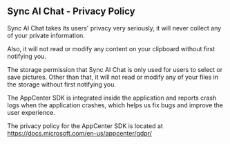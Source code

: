 ## Sync AI Chat - Privacy Policy

Sync AI Chat takes its users' privacy very seriously, it will never collect any of your private information. 

Also, it will not read or modify any content on your clipboard without first notifying you.

The storage permission that Sync AI Chat is only used for users to select or save pictures. Other than that, it will not read or modify any of your files in the storage without first notifying you.

The AppCenter SDK is integrated inside the application and reports crash logs when the application crashes, which helps us fix bugs and improve the user experience.

The privacy policy for the AppCenter SDK is located at https://docs.microsoft.com/en-us/appcenter/gdpr/